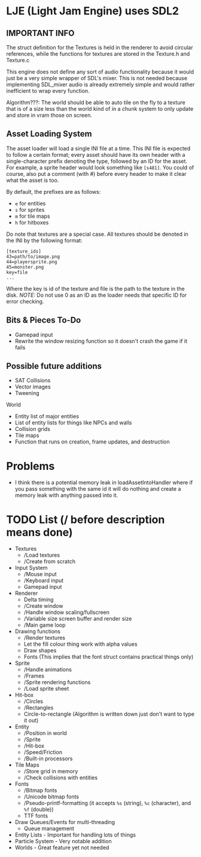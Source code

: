 LJE (Light Jam Engine) uses SDL2
================================

IMPORTANT INFO
--------------
The struct definition for the Textures is held in the renderer
to avoid circular references, while the functions for textures
are stored in the Texture.h and Texture.c

This engine does not define any sort of audio functionality
because it would just be a very simple wrapper of SDL's
mixer. This is not needed because implementing SDL_mixer
audio is already extremely simple and would rather inefficient
to wrap every function.

Algorithm???: The world should be able to auto tile on the fly to
a texture that is of a size less than the world kind of in a chunk
system to only update and store in vram those on screen.

Asset Loading System
--------------------
The asset loader will load a single INI file at a time. This INI file is
expected to follow a certain format; every asset should have its own header
with a single-character prefix denoting the type, followed by an ID for the
asset. For example, a sprite header would look something like `[s481]`. You
could of course, also put a comment (with #) before every header to make it
clear what the asset is too.

By default, the prefixes are as follows:

 + `e` for entities
 + `s` for sprites
 + `m` for tile maps
 + `h` for hitboxes

Do note that textures are a special case. All textures should be denoted in
the INI by the following format:

    [texture_ids]
    43=path/to/image.png
    44=playersprite.png
    45=monster.png
    key=file
    ...

Where the key is id of the texture and file is the path to the texture in the
disk. *NOTE:* Do not use 0 as an ID as the loader needs that specific ID for
error checking.

Bits & Pieces To-Do
-------------------
 - Gamepad input
 - Rewrite the window resizing function so it doesn't crash the game if it fails

Possible future additions
-------------------------
 - SAT Collisions
 - Vector images
 - Tweening

World
 - Entity list of major entities
 - List of entity lists for things like NPCs and walls
 - Collision grids
 - Tile maps
 - Function that runs on creation, frame updates, and destruction

Problems
========

 - I think there is a potential memory leak in loadAssetIntoHandler where if you pass
 something with the same id it will do nothing and create a memory leak with anything
 passed into it.

TODO List (/ before description means done)
===========================================

 - Textures
    + /Load textures
    + /Create from scratch
 - Input System
    + /Mouse input
    + /Keyboard input
    + Gamepad input
 - Renderer
    + Delta timing
    + /Create window
    + /Handle window scaling/fullscreen
    + /Variable size screen buffer and render size
    + /Main game loop
 - Drawing functions
    + /Render textures
    + Let the fill colour thing work with alpha values
    + Draw shapes
    + Fonts (This implies that the font struct contains practical things only)
 - Sprite
    + /Handle animations
    + /Frames
    + /Sprite rendering functions
    + /Load sprite sheet
 - Hit-box
    + /Circles
    + /Rectangles
    + Circle-to-rectangle (Algorithm is written down just don't want to type it out)
 - Entity
    + /Position in world
    + /Sprite
    + /Hit-box
    + /Speed/Friction
    + /Built-in processors
 - Tile Maps
    + /Store grid in memory
    + /Check collisions with entities
 - Fonts
    + /Bitmap fonts
    + /Unicode bitmap fonts
    + /Pseudo-printf-formatting (it accepts `%s` (string), `%c` (character), and `%f` (double))
    + TTF fonts
 - Draw Queues/Events for multi-threading
    + Queue management
 - Entity Lists - Important for handling lots of things
 - Particle System - Very notable addition
 - Worlds - Great feature yet not needed